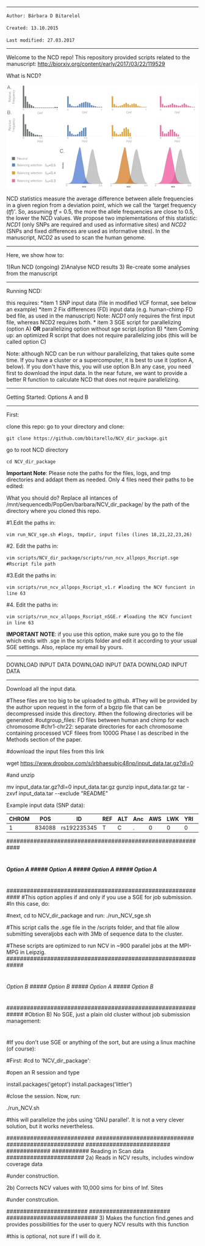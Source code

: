 **************************************************
    Author: Bárbara D Bitarelol

    Created: 13.10.2015

    Last modified: 27.03.2017

**************************************************

Welcome to the NCD repo! This repository provided scripts related to the manuscript: http://biorxiv.org/content/early/2017/03/22/119529


What is NCD?

![Fig1](Figures_main/Fig1_red.tiff)

NCD statistics measure the average difference between allele frequencies in a given region from a deviation point, which we call the 'target frequency (*tf*)'. So, assuming *tf* = 0.5, the more the allele frequencies are close to 0.5, the lower the NCD values. We propose two implementations of this statistic: *NCD1* (only SNPs are required and used as informative sites) and *NCD2* (SNPs and fixed differences are used as informative sites). In the manuscript, *NCD2* as used to scan the human genome.

*******************************************************



Here, we show how to:

1)Run NCD (ongoing)
2)Analyse NCD results
3) Re-create some analyses from the manuscript

*************************************************************************


Running NCD:

this requires:
	*item 1 SNP input data (file in modified VCF format, see below an example)
	*item 2 Fix differences (FD) input data (e.g. human-chimp FD bed file, as used in the manuscript)
	Note: *NCD1* only requires the first input file, whereas NCD2 requires both.
	* item 3 SGE script for parallelizing (option A)  **OR** parallelizing option without sge script.(option B)
	*item Coming up: an optimized R script that does not require parallelizing jobs (this will be called option C)

Note: although NCD can be run withour parallelizing, that takes quite some time. If you have a cluster or a supercomputer, it is best to use it (option A, below). If you don't have this, you will use option B.In any case, you need first to download the input data. In the near future, we want to provide a better R function to calculate NCD that does not require parallelizing.


************************************************************************
 Getting Started: Options A and B
************************************************************************

First:

clone this repo: go to your directory and clone:

```
git clone https://github.com/bbitarello/NCV_dir_package.git
```

go to root NCD directory
```
cd NCV_dir_package
```

**Important Note**: Please note the paths for the files, logs, and tmp directories and addapt them as needed. Only 4 files need their paths to be edited:

What you should do? Replace all intances of /mnt/sequencedb/PopGen/barbara/NCV_dir_package/ by the path of the directory where you cloned this repo.

#1.Edit the paths in:
 
```
vim run_NCV_sge.sh #logs, tmpdir, input files (lines 18,21,22,23,26)
```
#2. Edit the paths in:

```
vim scripts/NCV_dir_package/scripts/run_ncv_allpops_Rscript.sge #Rscript file path

```

#3.Edit the paths in:

```
vim scripts/run_ncv_allpops_Rscript_v1.r #loading the NCV funciont in line 63
```

#4. Edit the paths in:

```
vim scripts/run_ncv_allpops_Rscript_nSGE.r #loading the NCV funciont in line 63
```

**IMPORTANT NOTE**: if you use this option, make sure you go to the file which ends with .sge in the scripts folder and edit it according to your usual SGE settings. Also, replace my email by yours.


************************************************************************
 DOWNLOAD INPUT DATA DOWNLOAD INPUT DATA DOWNLOAD INPUT DATA
************************************************************************

Download all the input data.

#These files are too big to be uploaded to github.
#They will be provided by the author upon request in the form of a bgzip file that can be decompressed inside this directory.
#then the following directories will be generated: 
#outgroup_files: FD files between human and chimp for each chromosome
#chr1-chr22: separate directories for each chromosome containing processed VCF filees from 1000G Phase I as described in the Methods section of the paper.


#download the input files from this link

wget https://www.dropbox.com/s/irbhaesubjc48np/input_data.tar.gz?dl=0

#and unzip

mv input_data.tar.gz\?dl=0  input_data.tar.gz
gunzip input_data.tar.gz
tar -zxvf input_data.tar --exclude "README"


Example input data (SNP data):


| CHROM | POS | ID | REF | ALT | Anc | AWS | LWK | YRI | CEU | FIN | GBR | TSI | CHB | CHS | JPT | MXL | CLM | PUR |
| ----- | --- | -- | --- | --- | --- | --- | --- | --- | --- | --- | --- | --- | --- | --- | --- | --- | --- | --- |
|   1   | 834088  |  rs192235345  |  T  |  C  |  .  |  0  |  0  |  0  |  0  |  0  |  0  |  0  |  0  |  1  |  0  |  0  |  0  |  0  |


############################################################
#
##### Option A ##### Option A ##### Option A ##### Option A
#
############################################################
#This option applies if and only if you use a SGE for job submission.
#In this case, do:

#next, cd to NCV_dir_package and run:
./run_NCV_sge.sh

#This script calls the .sge file in the /scripts folder, and that file allow submitting severaljobs each with 3Mb of sequence data to the cluster.

#These scripts are optimized to run NCV in ~900 parallel jobs at the MPI-MPG in Leipzig.
#############################################################
#
###### Option B ##### Option B ##### Option A ##### Option B
#
#############################################################
#Obtion B) No SGE, just a plain old cluster without job submission management:
#
#If you don't use SGE or anything of the sort, but are using a linux machine (of course):


#First:
#cd to 'NCV_dir_package':

#open an R session and type

install.packages('getopt')
install.packages('littler')

#close the session. Now, run:

./run_NCV.sh

#this will parallelize the jobs using 'GNU parallel'. It is not a very clever solution, but it works nevertheless.

########################## ############################# ####################### ######################### #############
########### Reading in Scan data #######################
2a) Reads in NCV results, includes window coverage data


#under construction.


2b) Corrects NCV values with 10,000 sims for bins of Inf. Sites


#under constrcution.

######################## ######################## ###########################
3) Makes the function find.genes and provides possibilities for the user to
query NCV results with this function



#this is optional, not sure if I will do it.


